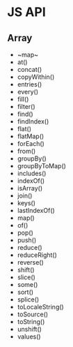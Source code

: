 # JS API
## Array
  * ~map~
  * at()
  * concat()
  * copyWithin()
  * entries()
  * every()
  * fill()
  * filter()
  * find()
  * findIndex()
  * flat()
  * flatMap()
  * forEach()
  * from()
  * groupBy()
  * groupByToMap()
  * includes()
  * indexOf()
  * isArray()
  * join()
  * keys()
  * lastIndexOf()
  * map()
  * of()
  * pop()
  * push()
  * reduce()
  * reduceRight()
  * reverse()
  * shift()
  * slice()
  * some()
  * sort()
  * splice()
  * toLocaleString()
  * toSource()
  * toString()
  * unshift()
  * values()
